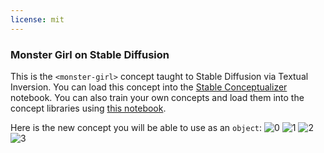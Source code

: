```yaml
---
license: mit
---
```

### Monster Girl on Stable Diffusion
This is the `<monster-girl>` concept taught to Stable Diffusion via Textual Inversion. You can load this concept into the [Stable Conceptualizer](https://colab.research.google.com/github/huggingface/notebooks/blob/main/diffusers/stable_conceptualizer_inference.ipynb) notebook. You can also train your own concepts and load them into the concept libraries using [this notebook](https://colab.research.google.com/github/huggingface/notebooks/blob/main/diffusers/sd_textual_inversion_training.ipynb).

Here is the new concept you will be able to use as an `object`:
![<monster-girl> 0](https://huggingface.co/sd-concepts-library/monster-girl/resolve/main/concept_images/1.jpeg)
![<monster-girl> 1](https://huggingface.co/sd-concepts-library/monster-girl/resolve/main/concept_images/2.jpeg)
![<monster-girl> 2](https://huggingface.co/sd-concepts-library/monster-girl/resolve/main/concept_images/3.jpeg)
![<monster-girl> 3](https://huggingface.co/sd-concepts-library/monster-girl/resolve/main/concept_images/0.jpeg)

